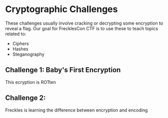 # Cryptographic Challenges

These challenges usually involve cracking or decrypting some encryption to reveal a flag. 
 Our goal for FrecklesCon CTF is to use these to teach topics related to:
- Ciphers
- Hashes
- Steganography

## Challenge 1: Baby's First Encryption
This ecryption is ROTten

## Challenge 2: 
Freckles is learning the difference between encryption and encoding


